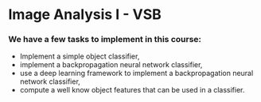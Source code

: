 # Image Analysis I - VSB

### We have a few tasks to implement in this course:

- Implement a simple object classifier,
- implement a backpropagation neural network classifier,
- use a deep learning framework to implement a backpropagation neural network classifier,
- compute a well know object features that can be used in a classifier.
